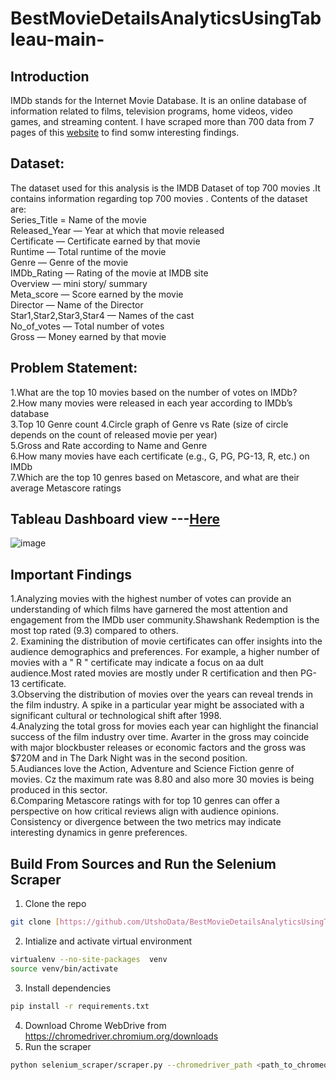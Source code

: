 # BestMovieDetailsAnalyticsUsingTableau-main-
## Introduction
IMDb stands for the Internet Movie Database. It is an online database of information related to films, television programs, home videos, video games, and streaming content.
I have scraped more than 700 data from 7 pages of this [website](https://www.imdb.com/list/ls000634294/?sort=list_order,asc&st_dt=&mode=detail&page=1) to find somw interesting findings.
## Dataset:
The dataset used for this analysis is the IMDB Dataset of top 700 movies .It contains information regarding top 700 movies .
Contents of the dataset are:<br/>
Series_Title = Name of the movie<br/>
Released_Year — Year at which that movie released<br/>
Certificate — Certificate earned by that movie<br/>
Runtime — Total runtime of the movie<br/>
Genre — Genre of the movie<br/>
IMDb_Rating — Rating of the movie at IMDB site<br/>
Overview — mini story/ summary<br/>
Meta_score — Score earned by the movie<br/>
Director — Name of the Director<br/>
Star1,Star2,Star3,Star4 — Names of the cast<br/>
No_of_votes — Total number of votes<br/>
Gross — Money earned by that movie<br/>
## Problem Statement:

1.What are the top 10 movies based on the number of votes on IMDb?<br>
2.How many movies were released in each year according to IMDb’s database<br/>
3.Top 10 Genre count
4.Circle graph of  Genre vs Rate (size of circle depends on the count of released movie per year)<br>
5.Gross and Rate according to Name and Genre<br>
6.How many movies have each certificate (e.g., G, PG, PG-13, R, etc.) on IMDb<br/>
7.Which are the top 10 genres based on Metascore, and what are their average Metascore ratings<br/>

## Tableau Dashboard view ---[Here](https://public.tableau.com/app/profile/md.kawser.islam/viz/BestMovieDetails/Dashboard1?publish=yes)<br/>

![image](https://github.com/UtshoData/BestMovieDetailsAnalyticsUsingTableau-main-/assets/157609050/19759045-1574-45db-9c55-d3bd221ac928)

## Important Findings
1.Analyzing movies with the highest number of votes can provide an understanding of which films have garnered the most attention and engagement from the IMDb user community.Shawshank Redemption is the most top rated (9.3) compared to others.<br/>
2. Examining the distribution of movie certificates can offer insights into the audience demographics and preferences. For example, a higher number of movies with a " R " certificate may indicate a focus on aa dult audience.Most rated movies are mostly under R certification and then  PG-13 certificate.<br/>
3.Observing the distribution of movies over the years can reveal trends in the film industry. A spike in a particular year might be associated with a significant cultural or technological shift after 1998.<br/>
4.Analyzing the total gross for movies each year can highlight the financial success of the film industry over time. Avarter in the gross may coincide with major blockbuster releases or economic factors and the gross was $720M  and in The Dark Night was in the second position.<br/>
5.Audiances love the Action, Adventure and Science Fiction genre of movies. Cz the maximum rate was 8.80 and also more 30 movies is being produced in this sector.<br/>
6.Comparing Metascore ratings with for top 10 genres can offer a perspective on how critical reviews align with audience opinions. Consistency or divergence between the two metrics may indicate interesting dynamics in genre preferences.

## Build From Sources and Run the Selenium Scraper
1. Clone the repo
```bash
git clone [https://github.com/UtshoData/BestMovieDetailsAnalyticsUsingTableau-main-.git]
```
2. Intialize and activate virtual environment
```bash
virtualenv --no-site-packages  venv
source venv/bin/activate
```
3. Install dependencies
```bash
pip install -r requirements.txt
```
4. Download Chrome WebDrive from https://chromedriver.chromium.org/downloads 
5. Run the scraper
```bash
python selenium_scraper/scraper.py --chromedriver_path <path_to_chromedriver>
```

